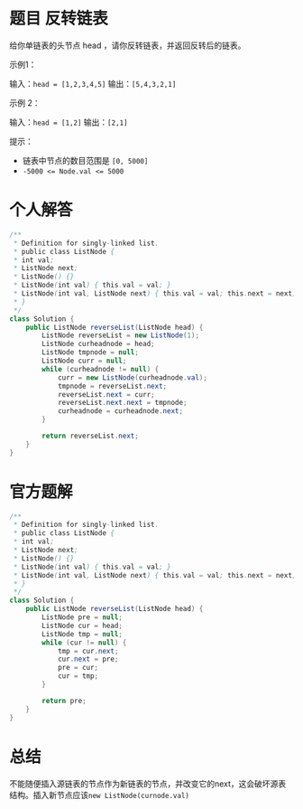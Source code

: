 # 题目 反转链表

给你单链表的头节点 head ，请你反转链表，并返回反转后的链表。

示例1：

输入：```head = [1,2,3,4,5]```
输出：```[5,4,3,2,1]```

示例 2：

输入：```head = [1,2]```
输出：```[2,1]```

提示：

* 链表中节点的数目范围是 ```[0, 5000]```
* ```-5000 <= Node.val <= 5000```

# 个人解答
```java
/**
 * Definition for singly-linked list.
 * public class ListNode {
 * int val;
 * ListNode next;
 * ListNode() {}
 * ListNode(int val) { this.val = val; }
 * ListNode(int val, ListNode next) { this.val = val; this.next = next; }
 * }
 */
class Solution {
    public ListNode reverseList(ListNode head) {
        ListNode reverseList = new ListNode(1);
        ListNode curheadnode = head;
        ListNode tmpnode = null;
        ListNode curr = null;
        while (curheadnode != null) {
            curr = new ListNode(curheadnode.val);
            tmpnode = reverseList.next;
            reverseList.next = curr;
            reverseList.next.next = tmpnode;
            curheadnode = curheadnode.next;
        }

        return reverseList.next;
    }
}
```

# 官方题解
```java
/**
 * Definition for singly-linked list.
 * public class ListNode {
 * int val;
 * ListNode next;
 * ListNode() {}
 * ListNode(int val) { this.val = val; }
 * ListNode(int val, ListNode next) { this.val = val; this.next = next; }
 * }
 */
class Solution {
    public ListNode reverseList(ListNode head) {
        ListNode pre = null;
        ListNode cur = head;
        ListNode tmp = null;
        while (cur != null) {
            tmp = cur.next;
            cur.next = pre;
            pre = cur;
            cur = tmp;
        }

        return pre;
    }
}
```

# 总结
不能随便插入源链表的节点作为新链表的节点，并改变它的next，这会破坏源表结构。插入新节点应该```new ListNode(curnode.val)```
